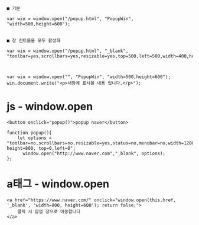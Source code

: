 

    ■ 기본
    
    var win = window.open("/popup.html", "PopupWin", "width=500,height=600");


    ■ 창 컨트롤을 모두 활성화
    
    var win = window.open("/popup.html", "_blank", "toolbar=yes,scrollbars=yes,resizable=yes,top=500,left=500,width=400,height=400");


    
    var win = window.open("", "PopupWin", "width=500,height=600");
    win.document.write("<p>새창에 표시될 내용 입니다.</p>");





# js - window.open


    <button onclick="popup()">popup naver</button>

    function popup(){
        let options = "toolbar=no,scrollbars=no,resizable=yes,status=no,menubar=no,width=1200, height=800, top=0,left=0";
          window.open("http://www.naver.com","_blank", options);
    };




# a태그 - window.open

    <a href="https://www.naver.com/" onclick="window.open(this.href, '_blank', 'width=800, height=600'); return false;">
        클릭 시 팝업 창으로 이동합니다
    </a>
